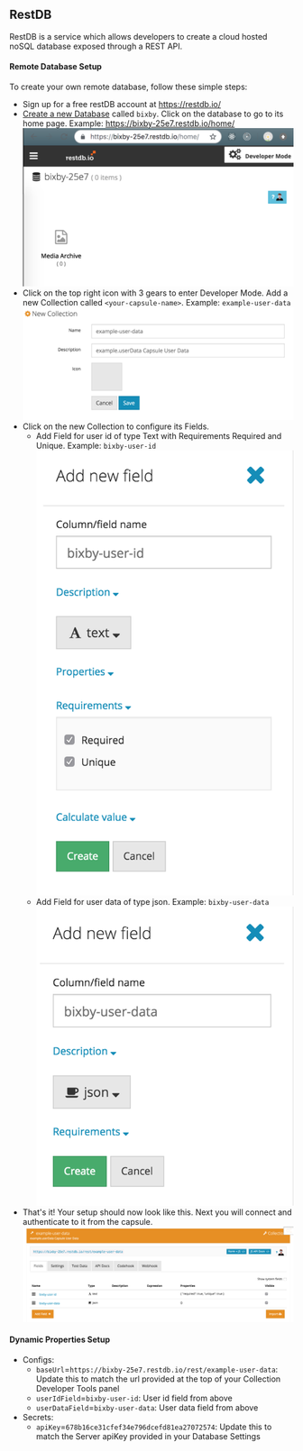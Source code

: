 ## RestDB

RestDB is a service which allows developers to create a cloud hosted noSQL database exposed through a REST API.

#### Remote Database Setup

To create your own remote database, follow these simple steps:

- Sign up for a free restDB account at https://restdb.io/
- [Create a new Database](https://restdb.io/account/databases/) called `bixby`. Click on the database to go to its home page. Example: https://bixby-25e7.restdb.io/home/ ![Database](./screenshots/restdb/database.png)
- Click on the top right icon with 3 gears to enter Developer Mode. Add a new Collection called `<your-capsule-name>`. Example: `example-user-data` ![New Collection](./screenshots/restdb/new_collection.png)
- Click on the new Collection to configure its Fields.
  - Add Field for user id of type Text with Requirements Required and Unique. Example: `bixby-user-id` ![Id Field](./screenshots/restdb/id_field.png)
  - Add Field for user data of type json. Example: `bixby-user-data` ![Data Field](./screenshots/restdb/data_field.png)
- That's it! Your setup should now look like this. Next you will connect and authenticate to it from the capsule. ![Collection](./screenshots/restdb/collection.png)

#### Dynamic Properties Setup



- Configs:
  - `baseUrl`=`https://bixby-25e7.restdb.io/rest/example-user-data`: Update this to match the url provided at the top of your Collection Developer Tools panel
  - `userIdField`=`bixby-user-id`: User id field from above
  - `userDataField`=`bixby-user-data`: User data field from above
- Secrets:
  - `apiKey`=`678b16ce31cfef34e796dcefd81ea27072574`: Update this to match the Server apiKey provided in your Database Settings
